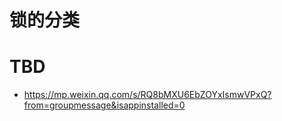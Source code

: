 # 锁的分类

# TBD

- https://mp.weixin.qq.com/s/RQ8bMXU6EbZOYxIsmwVPxQ?from=groupmessage&isappinstalled=0
